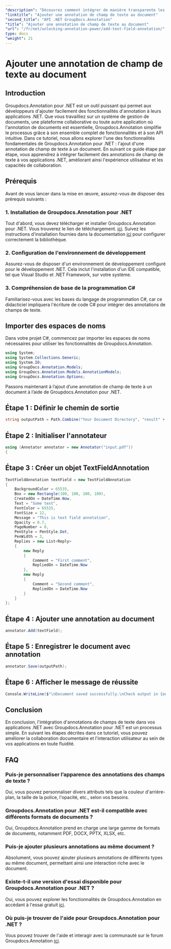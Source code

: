 ```yaml
---
"description": "Découvrez comment intégrer de manière transparente les annotations de champs de texte dans vos applications .NET à l'aide de Groupdocs.Annotation pour .NET."
"linktitle": "Ajouter une annotation de champ de texte au document"
"second_title": "API .NET GroupDocs.Annotation"
"title": "Ajouter une annotation de champ de texte au document"
"url": "/fr/net/unlocking-annotation-power/add-text-field-annotation/"
type: docs
"weight": 21
---
```


# Ajouter une annotation de champ de texte au document

## Introduction
Groupdocs.Annotation pour .NET est un outil puissant qui permet aux développeurs d'ajouter facilement des fonctionnalités d'annotation à leurs applications .NET. Que vous travailliez sur un système de gestion de documents, une plateforme collaborative ou toute autre application où l'annotation de documents est essentielle, Groupdocs.Annotation simplifie le processus grâce à son ensemble complet de fonctionnalités et à son API intuitive.
Dans ce tutoriel, nous allons explorer l'une des fonctionnalités fondamentales de Groupdocs.Annotation pour .NET : l'ajout d'une annotation de champ de texte à un document. En suivant ce guide étape par étape, vous apprendrez à intégrer facilement des annotations de champ de texte à vos applications .NET, améliorant ainsi l'expérience utilisateur et les capacités de collaboration.
## Prérequis
Avant de vous lancer dans la mise en œuvre, assurez-vous de disposer des prérequis suivants :
### 1. Installation de Groupdocs.Annotation pour .NET
Tout d'abord, vous devez télécharger et installer Groupdocs.Annotation pour .NET. Vous trouverez le lien de téléchargement. [ici](https://releases.groupdocs.com/annotation/net/). Suivez les instructions d'installation fournies dans la documentation [ici](https://tutorials.groupdocs.com/annotation/net/) pour configurer correctement la bibliothèque.
### 2. Configuration de l'environnement de développement
Assurez-vous de disposer d'un environnement de développement configuré pour le développement .NET. Cela inclut l'installation d'un IDE compatible, tel que Visual Studio et .NET Framework, sur votre système.
### 3. Compréhension de base de la programmation C#
Familiarisez-vous avec les bases du langage de programmation C#, car ce didacticiel impliquera l'écriture de code C# pour intégrer des annotations de champs de texte.

## Importer des espaces de noms
Dans votre projet C#, commencez par importer les espaces de noms nécessaires pour utiliser les fonctionnalités de Groupdocs.Annotation.
```csharp
using System;
using System.Collections.Generic;
using System.IO;
using GroupDocs.Annotation.Models;
using GroupDocs.Annotation.Models.AnnotationModels;
using GroupDocs.Annotation.Options;
```

Passons maintenant à l’ajout d’une annotation de champ de texte à un document à l’aide de Groupdocs.Annotation pour .NET.
## Étape 1 : Définir le chemin de sortie
```csharp
string outputPath = Path.Combine("Your Document Directory", "result" + Path.GetExtension("input.pdf"));
```
## Étape 2 : Initialiser l'annotateur
```csharp
using (Annotator annotator = new Annotator("input.pdf"))
{
```
## Étape 3 : Créer un objet TextFieldAnnotation
```csharp
TextFieldAnnotation textField = new TextFieldAnnotation
{
    BackgroundColor = 65535,
    Box = new Rectangle(100, 100, 100, 100),
    CreatedOn = DateTime.Now,
    Text = "Some text",
    FontColor = 65535,
    FontSize = 12,
    Message = "This is text field annotation",
    Opacity = 0.7,
    PageNumber = 0,
    PenStyle = PenStyle.Dot,
    PenWidth = 3,
    Replies = new List<Reply>
    {
        new Reply
        {
            Comment = "First comment",
            RepliedOn = DateTime.Now
        },
        new Reply
        {
            Comment = "Second comment",
            RepliedOn = DateTime.Now
        }
    }
};
```
## Étape 4 : Ajouter une annotation au document
```csharp
annotator.Add(textField);
```
## Étape 5 : Enregistrer le document avec annotation
```csharp
annotator.Save(outputPath);
```
## Étape 6 : Afficher le message de réussite
```csharp
Console.WriteLine($"\nDocument saved successfully.\nCheck output in {outputPath}.");
```

## Conclusion
En conclusion, l'intégration d'annotations de champs de texte dans vos applications .NET avec Groupdocs.Annotation pour .NET est un processus simple. En suivant les étapes décrites dans ce tutoriel, vous pouvez améliorer la collaboration documentaire et l'interaction utilisateur au sein de vos applications en toute fluidité.
## FAQ
### Puis-je personnaliser l’apparence des annotations des champs de texte ?
Oui, vous pouvez personnaliser divers attributs tels que la couleur d'arrière-plan, la taille de la police, l'opacité, etc., selon vos besoins.
### Groupdocs.Annotation pour .NET est-il compatible avec différents formats de documents ?
Oui, Groupdocs.Annotation prend en charge une large gamme de formats de documents, notamment PDF, DOCX, PPTX, XLSX, etc.
### Puis-je ajouter plusieurs annotations au même document ?
Absolument, vous pouvez ajouter plusieurs annotations de différents types au même document, permettant ainsi une interaction riche avec le document.
### Existe-t-il une version d'essai disponible pour Groupdocs.Annotation pour .NET ?
Oui, vous pouvez explorer les fonctionnalités de Groupdocs.Annotation en accédant à l'essai gratuit [ici](https://releases.groupdocs.com/).
### Où puis-je trouver de l'aide pour Groupdocs.Annotation pour .NET ?
Vous pouvez trouver de l'aide et interagir avec la communauté sur le forum Groupdocs.Annotation [ici](https://forum.groupdocs.com/c/annotation/10).